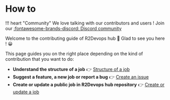 # How to

!!! heart "Community"
    We love talking with our contributors and users ! Join our
    [:fontawesome-brands-discord: Discord
    community](https://discord.gg/5QKpGqR)

Welcome to the contributing guide of R2Devops hub 🥳 Glad to see you here ! 😀

This page guides you on the right place depending on the kind of contribution
that you want to do:

* **Understand the structure of a job** 👉 [Structure of a
  job](/job-structure/)
* **Suggest a feature, a new job or report a bug** 👉 [Create an
  issue](/create-issue/)
* **Create or update a public job in R2Devops hub repository** 👉 [Create or
  update a job](/create-update-job/)
